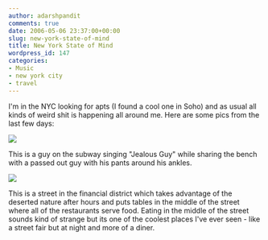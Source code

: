 ```yaml
---
author: adarshpandit
comments: true
date: 2006-05-06 23:37:00+00:00
slug: new-york-state-of-mind
title: New York State of Mind
wordpress_id: 147
categories:
- Music
- new york city
- travel
---
```


I'm in the NYC looking for apts (I found a cool one in Soho) and as usual all kinds of weird shit is happening all around me. Here are some pics from the last few days:  
  
[![](http://photos1.blogger.com/blogger/5119/270/320/IMG_3940.jpg)](http://photos1.blogger.com/blogger/5119/270/1600/IMG_3940.jpg)  
  
This is a guy on the subway singing "Jealous Guy" while sharing the bench with a passed out guy with his pants around his ankles.   
  
  
[![](http://photos1.blogger.com/blogger/5119/270/320/IMG_3954.jpg)](http://photos1.blogger.com/blogger/5119/270/1600/IMG_3954.jpg)  
  
This is a street in the financial district which takes advantage of the deserted nature after hours and puts tables in the middle of the street where all of the restaurants serve food. Eating in the middle of the street sounds kind of strange but its one of the coolest places I've ever seen - like a street fair but at night and more of a diner.
